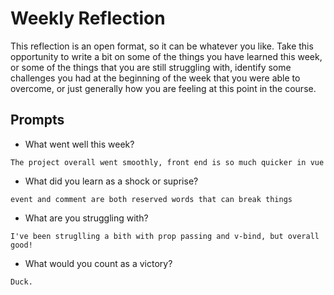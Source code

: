 # Weekly Reflection
This reflection is an open format, so it can be whatever you like. Take this opportunity to write a bit on some of the things you have learned this week, or some of the things that you are still struggling with, identify some challenges you had at the beginning of the week that you were able to overcome, or just generally how you are feeling at this point in the course.

## Prompts
- What went well this week?
```
The project overall went smoothly, front end is so much quicker in vue
```
- What did you learn as a shock or suprise?
```
event and comment are both reserved words that can break things
```
- What are you struggling with?
```
I've been struglling a bith with prop passing and v-bind, but overall good!
```
- What would you count as a victory?
```
Duck.
```